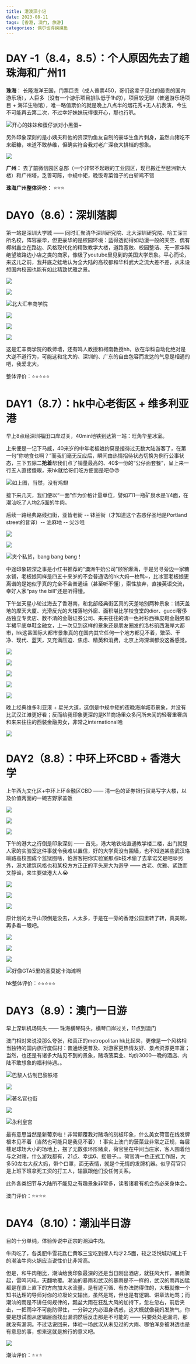 ```yaml
---
title: 港澳深小记
date: 2023-08-11
tags: [香港, 澳门, 旅游]
categories: 偶尔也得摸摸鱼
---
```




# DAY -1（8.4，8.5）：个人原因先去了趟珠海和广州11

**珠海**： 长隆海洋王国，门票巨贵（成人普票450，哥们这辈子见过的最贵的国内游乐场），人巨多（没有一个游乐项目排队低于1h的），项目较无聊（普通游乐场项目 + 海洋生物馆），唯一略值票价的就是晚上八点半的烟花秀+无人机表演，今生不可能再去第二次，不过幸好妹妹玩得很开心，那也行叭。

![开心的妹妹和蛋仔派对小黑蛋~](https://s2.loli.net/2023/08/19/INDUbPTQw5xCKtE.jpg)



另外印象深刻的是小姨夫和他的资深钓鱼友自制的豪华生鱼片刺身，虽然山猪吃不来细糠，味道不敢恭维，但确实符合我对老广深夜大排档的想象。

![](https://s2.loli.net/2023/08/19/TF46A2L9w8oJRmv.jpg)



 **广州：** 去了前微信园区总部（一个非常不起眼的工业园区，现已搬迁至琶洲新大楼）和广州塔，乏善可陈，中规中矩，晚饭粤菜馆子的白斩鸡不错



 **珠海广州整体评价**： ⭐⭐⭐



# DAY0（8.6）：深圳落脚

第一站是深圳大学城 —— 同时汇聚清华深圳研究院、北大深圳研究院、哈工深三所名校，阵容豪华，但更豪华的是校园环境：蓝得透彻得如动漫一般的天空、偶有椰树矗立在路边、风格现代化的精致教学大楼，道路宽敞、校园整洁、无一家华科绝望坡路边小店之类的商家，像极了youtube里见到的美国大学景象。平心而论，来这儿之前，我井底之蛙地认为全大陆的高校都和华科武大之流大差不差，从未设想国内校园也能有如此精致优雅之景。

![](https://s2.loli.net/2023/08/19/8FACdUKZRfwemoP.jpg)



![](https://s2.loli.net/2023/08/19/ZKUDzVB4pRIvA68.jpg)

![北大汇丰商学院](https://s2.loli.net/2023/08/19/zWHuGy9Mwn4Ooms.jpg)



![](https://s2.loli.net/2023/08/19/mpECJqxtPMKQh4s.jpg)



![](https://s2.loli.net/2023/08/19/lTi9c2woW1eg8ma.jpg)



![](https://s2.loli.net/2023/08/19/nboUWrmgdtBGYIw.jpg)

这是汇丰商学院的教师墙，还有鸣人教授和柯南教授hh，放在华科自动化绝对是大逆不道行为，可能这和北大的、深圳的、广东的自由包容而发达的气息是相通的吧，我爱北大。

整体评价：⭐⭐⭐⭐⭐



# DAY1（8.7）：hk中心老街区 + 维多利亚港

早上8点经深圳福田口岸过关，40min地铁到达第一站：旺角华星冰室。

上来便是一记下马威，40来岁的中年老板娘约莫是接待过无数大陆游客了，在第一句“你哋食乜啊？”而我们毫无反应后，瞬间由热情招待状态切换为例行公事状态，三下五除二**抢着**帮我们点了销量最高的、40$一份的“公仔面套餐”，呈上来一行五人直接傻眼，来hk就给哥们吃方便面是吧😡😡

![如上图，当然，没有鸡翅](https://s2.loli.net/2023/08/19/faSwFpkQNBUxq7C.png)

接下来几天，我们便以“一面”作为价格计量单位，譬如711一瓶矿泉水是1/4面，在潮汕吃了人均2.5面的牛肉。



后续一路经典路线扫街，亚皆老街 -- 钵兰街（才知道这个古惑仔圣地是Portland street的音译）-- 油麻地 -- 尖沙咀

![](https://s2.loli.net/2023/08/19/S9emHv7xycCPMiN.jpg)

![](https://s2.loli.net/2023/08/19/vlLqJHtVrWpF276.jpg)

![夹个私货，bang bang bang！](https://s2.loli.net/2023/08/19/wTiupgIJmhx1oPF.jpg)



中途印象较深之事是小红书推荐的“澳洲牛奶公司”顾客爆满，于是另寻旁边一家糖水铺，老板娘同样是四五十来岁的不会普通话的hk大妈一枚鸭~，比冰室老板娘更离谱的是她似乎真的完全不会普通话（甚至听不懂），索性放弃，直接英语交流，幸好人家“pay the bill”还是听得懂。

下午坐天星小轮过海去了香港南，和北部经典街区真的天差地别两种景象：铺天盖地的摩天大厦、光滑反光的大楼落地外窗、面积堪比学校食堂的dior、gucci奢侈品独立专卖店、数不清的金融证券公司、来来往往的清一色衬衫西裤皮鞋金融男和半裙平底单鞋金融女，上一次见到这样的景象还是朋友圈发的洛杉矶西海岸大都市，hk这番国际大都市景象真的在国内其它任何一个地方都见不着，繁荣、干净、现代、蓝天，又充满压迫、焦虑、精英和消费，北京上海深圳都没这番感觉。

![](https://s2.loli.net/2023/08/19/YRmVJTdfneMyxoL.jpg)

![](https://s2.loli.net/2023/08/19/SyoZvdMX3J9Uctz.jpg)

![](https://s2.loli.net/2023/08/19/hERTU6Yf9qBD85l.jpg)

![](https://s2.loli.net/2023/08/19/CkrtziGwmExBXen.jpg)

![](https://s2.loli.net/2023/08/19/EjnoSuYgQO3fV1y.jpg)



晚上经典维多利亚港 + 星光大道，这倒是中规中矩的夜晚海岸城市景象，并没有比武汉江滩更好看；反而给我印象更深的是K11商场里众多问所未闻的轻奢重奢店和来来往往的西装金融男女，非常之international哈

![](https://s2.loli.net/2023/08/19/L5Bym4XFjzuMbro.jpg)



# DAY2（8.8）：中环上环CBD + 香港大学

上午西九文化区+中环上环金融区CBD —— 清一色的证券银行贸易写字大楼，以及价值两面的一碗吉野家盖饭

![](D:/files-qlh/photography_qlh/hk%E6%97%85%E8%A1%8C/jpg/IMG_20230807_153424.jpg)

![](https://s2.loli.net/2023/08/19/9KMi5yZxJ6ThPEA.jpg)

![](https://s2.loli.net/2023/08/19/am5odq64MD39uYA.jpg)



下午的港大之行倒是印象深刻 —— 首先，港大地铁站直通教学楼二楼，出门就是人家的实验室这件事就令我难以置信，好的大学真没有围墙，也不知道某些武汉珞喻路高校围成个监狱图啥，怕游客把你实验室那点b技术偷了去拿诺奖是吧😪另外，港大建筑风格也和某校方方正正的平头房大为迥乎 —— 古老、优雅、紧致而又静谧，来生要做港大人😭

![](https://s2.loli.net/2023/08/19/S6iQeHjg3Mhw42V.jpg)

![](https://s2.loli.net/2023/08/19/eOos8wEu2pH1YqM.jpg)

![](https://s2.loli.net/2023/08/19/yRb3mJ8Ks6YGxVo.jpg)



原计划的太平山顶倒是没去，人太多，于是在一旁的香港公园里转了转，真美啊，再多看一眼吧。

![](https://s2.loli.net/2023/08/19/ZrG7xjl9RsmTcW3.jpg)

![](https://s2.loli.net/2023/08/19/rNj8cUB1WxAmZ2E.jpg)

![](https://s2.loli.net/2023/08/19/InjPzaMHcCWYrbs.jpg)

![好像GTA5里的圣莫妮卡海滩啊](https://s2.loli.net/2023/08/19/pYinoWBr18TZuE4.jpg)



hk整体评价：⭐⭐⭐⭐⭐



# DAY3（8.9）：澳门一日游

早上深圳机场码头 —— 珠海横琴码头，横琴口岸过关，11点到澳门

澳门相对来说没那么夸张，和真正的metropolitan hk比起来，更像是一个风格相当独特的国内旅行度假村：普通话更普及、对游客更热情友好、景点资源更丰富；当然，也还是有诸多大陆见不到的景象，赌场菠菜业、均价3000一晚的酒店、内陆不敢想象的福利待遇。。

![巴黎人仿制巴黎铁塔](https://s2.loli.net/2023/08/19/OcHVinJUa3jQFXo.jpg)

![](https://s2.loli.net/2023/08/19/LuxtOQ6mnHSaCXI.jpg)

![著名官也街](https://s2.loli.net/2023/08/19/PtiErDU3LTyoHRW.jpg)

![](https://s2.loli.net/2023/08/19/jzuQ3J4TxhCvPcr.jpg)

![永利皇宫](https://s2.loli.net/2023/08/19/DVHly9K6YBL1qcw.jpg)



最有意思当然是新葡京啦！非常颠覆我对赌场的刻板印象，什么美女荷官在线发牌根本见不着（当然也可能只是我见不着）！事实上澳门的菠菜业非常之正规，每层楼足球场大小的场地上，摆了无数张环形赌桌，荷官坐在中间当庄家，客人围着他与之对赌，什么游戏都有，21点、幸运6、摇骰子。。荷官清一色正式工作服，大多50左右大叔大妈，带个口罩，面无表情，就是个无情的发牌机器。似乎荷官只是上班下班拿死工资的打工人，输赢跟他们没任何关系。

此外各类细节与大陆所不能见之有趣景象非常多，读者诸君有机会务必亲身体会。



澳门评价：⭐⭐⭐⭐



# DAY4（8.10）：潮汕半日游

目的十分单纯，体验传说中正宗的潮汕牛肉。

牛肉吃了，各类肥牛雪花匙仁黄喉三宝吃到撑人均才2.5面，较之泛悦城动辄上千的潮汕牛肉火锅应当说性价比非常高。

但是，和牛肉相比，潮汕给我印象最深的还是当日刚出酒店，就狂风大作，暴雨骤起，雷鸣闪电，天翻地覆。潮汕的暴雨和武汉的暴雨是不一样的，武汉的雨再凶猛都是在直上直下的方向加大水流量，是有迹可循、有办法防得住的，大概就像一个知书达理的导师对你的垃圾论文输出，虽然是骂，但也是有逻辑、讲章法地骂；而潮汕的雨是不讲任何规律的，瓢盆大雨在狂乱大风的加持下，忽左忽右，前后夹击，一把雨伞不可能防得住，一分钟之内必湿身诱惑，这大概就像我妈发脾气，你要是想试图从逻辑层面找出漏洞然后反击那是不可能的 —— 只要处处是漏洞，那就没有漏洞。不过话说回来，体验一场武汉从未见过的大雨、哪怕浑身被淋透也是有意思的事，想来这就是旅行的意义吧。

![](https://s2.loli.net/2023/08/19/xwCPT82uorFV5Q9.png)

潮汕评价：⭐⭐⭐